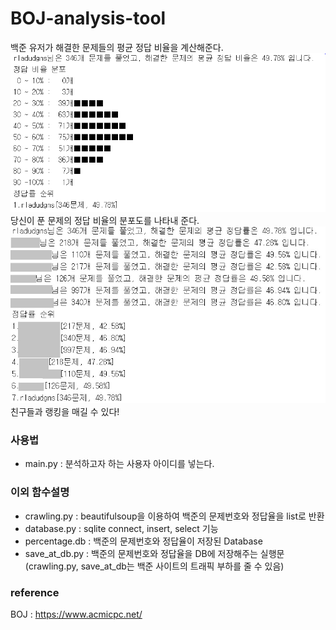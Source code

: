 # BOJ-analysis-tool
백준 유저가 해결한 문제들의 평균 정답 비율을 계산해준다.
![img2](./img2.jpg)
당신이 푼 문제의 정답 비율의 분포도를 나타내 준다.
![img](./img.jpg)
친구들과 랭킹을 매길 수 있다!

### 사용법
- main.py : 분석하고자 하는 사용자 아이디를 넣는다.

### 이외 함수설명
- crawling.py : beautifulsoup을 이용하여 백준의 문제번호와 정답율을 list로 반환
- database.py : sqlite connect, insert, select 기능
- percentage.db : 백준의 문제번호와 정답율이 저장된 Database
- save_at_db.py : 백준의 문제번호와 정답율을 DB에 저장해주는 실행문
(crawling.py, save_at_db는 백준 사이트의 트래픽 부하를 줄 수 있음)

### reference
BOJ : https://www.acmicpc.net/
